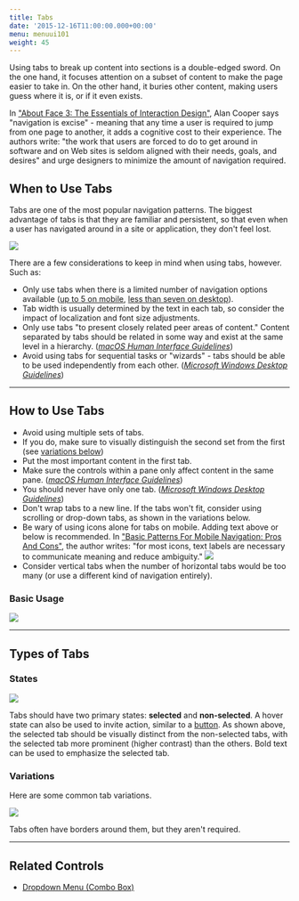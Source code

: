```yaml
---
title: Tabs
date: '2015-12-16T11:00:00.000+00:00'
menu: menuui101
weight: 45
---
```


Using tabs to break up content into sections is a double-edged sword. On the one hand, it focuses attention on a subset of content to make the page easier to take in. On the other hand, it buries other content, making users guess where it is, or if it even exists.

In ["About Face 3: The Essentials of Interaction Design"](https://www.amazon.com/About-Face-Essentials-Interaction-Design/dp/0470084111), Alan Cooper says "navigation is excise" - meaning that any time a user is required to jump from one page to another, it adds a cognitive cost to their experience. The authors write: "the work that users are forced to do to get around in software and on Web sites is seldom aligned with their needs, goals, and desires" and urge designers to minimize the amount of navigation required.

## When to Use Tabs

Tabs are one of the most popular navigation patterns. The biggest advantage of tabs is that they are familiar and persistent, so that even when a user has navigated around in a site or application, they don't feel lost. 

![](//media.balsamiq.com/img/support/tutorials/ui101/bofa-tabs.png)

There are a few considerations to keep in mind when using tabs, however. Such as: 

* Only use tabs when there is a limited number of navigation options available ([up to 5 on mobile](https://www.smashingmagazine.com/2017/05/basic-patterns-mobile-navigation/#tab-bar), [less than seven  on desktop](https://community.kde.org/KDE_Visual_Design_Group/HIG/TabControl)).
* Tab width is usually determined by the text in each tab, so consider the impact of localization and font size adjustments.
* Only use tabs "to present closely related peer areas of content." Content separated by tabs should be related in some way and exist at the same level in a hierarchy. ([*macOS Human Interface Guidelines*](https://developer.apple.com/macos/human-interface-guidelines/windows-and-views/tab-views/))
* Avoid using tabs for sequential tasks or "wizards" - tabs should be able to be used independently from each other. ([*Microsoft Windows Desktop Guidelines*](https://msdn.microsoft.com/en-us/library/windows/desktop/dn742441(v=vs.85).aspx))



---

## How to Use Tabs

* Avoid using multiple sets of tabs.
 * If you do, make sure to visually distinguish the second set from the first (see [variations below](#variations))
* Put the most important content in the first tab.
* Make sure the controls within a pane only affect content in the same pane. ([*macOS Human Interface Guidelines*](https://developer.apple.com/macos/human-interface-guidelines/windows-and-views/tab-views/))
* You should never have only one tab. ([*Microsoft Windows Desktop Guidelines*](https://msdn.microsoft.com/en-us/library/windows/desktop/dn742441(v=vs.85).aspx))
* Don't wrap tabs to a new line. If the tabs won't fit, consider using scrolling or drop-down tabs, as shown in the variations below.
* Be wary of using icons alone for tabs on mobile. Adding text above or below is recommended. In ["Basic Patterns For Mobile Navigation: Pros And Cons"](https://www.smashingmagazine.com/2017/05/basic-patterns-mobile-navigation/), the author writes: "for most icons, text labels are necessary to communicate meaning and reduce ambiguity." 
[![](https://www.smashingmagazine.com/wp-content/uploads/2017/05/bottom-navigation-icons-780w-opt.png)](https://www.smashingmagazine.com/2017/05/basic-patterns-mobile-navigation/#tab-bar)
* Consider vertical tabs when the number of horizontal tabs would be too many (or use a different kind of navigation entirely).

### Basic Usage

![](//media.balsamiq.com/img/support/tutorials/ui101/tabs.png)

---

## Types of Tabs

### States

![](//media.balsamiq.com/img/support/tutorials/ui101/tabs-states.png)

Tabs should have two primary states: **selected** and **non-selected**. A hover state can also be used to invite action, similar to a [button](../buttons/). As shown above, the selected tab should be visually distinct from the non-selected tabs, with the selected tab more prominent (higher contrast) than the others. Bold text can be used to emphasize the selected tab.


### Variations

Here are some common tab variations.

![](//media.balsamiq.com/img/support/tutorials/ui101/tabs-variations.png)

Tabs often have borders around them, but they aren't required.


---

## Related Controls 

* [Dropdown Menu (Combo Box)](../dropdown/)
